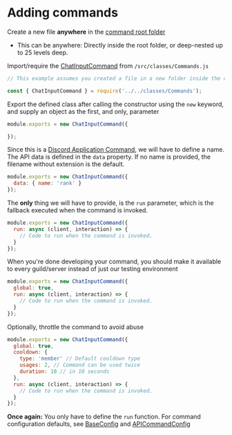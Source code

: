 # Adding commands

Create a new file **anywhere** in the [command root folder](/src/commands/)

- This can be anywhere: Directly inside the root folder, or deep-nested up to 25 levels deep.

Import/require the [ChatInputCommand](https://djs.mirasaki.dev/ChatInputCommand.html) from `/src/classes/Commands.js`

```javascript
// This example assumes you created a file in a new folder inside the command root folder, example: /src/commands/level/rank.js

const { ChatInputCommand } = require('../../classes/Commands');
```

Export the defined class after calling the constructor using the `new` keyword, and supply an object as the first, and only, parameter

```javascript
module.exports = new ChatInputCommand({

});
```

Since this is a [Discord Application Command](https://discord.com/developers/docs/interactions/application-commands "Source @ discord.dev"), we will have to define a name. The API data is defined in the `data` property. If no name is provided, the filename without extension is the default.

```javascript
module.exports = new ChatInputCommand({
  data: { name: 'rank' }
});
```

The **only** thing we will have to provide, is the `run` parameter, which is the fallback executed when the command is invoked.

```javascript
module.exports = new ChatInputCommand({
  run: async (client, interaction) => {
    // Code to run when the command is invoked.
  }
});
```

When you're done developing your command, you should make it available to every guild/server instead of just our testing environment

```javascript
module.exports = new ChatInputCommand({
  global: true,
  run: async (client, interaction) => {
    // Code to run when the command is invoked.
  }
});
```

Optionally, throttle the command to avoid abuse

```javascript
module.exports = new ChatInputCommand({
  global: true,
  cooldown: {
    type: 'member' // Default cooldown type
    usages: 2, // Command can be used twice
    duration: 10 // in 10 seconds
  },
  run: async (client, interaction) => {
    // Code to run when the command is invoked.
  }
});
```

**Once again:** You only have to define the `run` function. For command configuration defaults, see [BaseConfig](https://djs.mirasaki.dev/global.html#BaseConfig "documentation") and [APICommandConfig](https://djs.mirasaki.dev/global.html#APICommandConfig "documentation")
